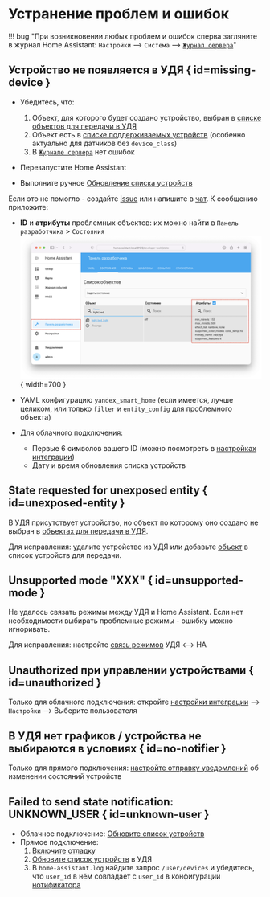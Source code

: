 # Устранение проблем и ошибок

!!! bug "При возникновении любых проблем и ошибок сперва загляните в журнал Home Assistant: `Настройки` --> `Система` --> [`Журнал сервера`](https://my.home-assistant.io/redirect/logs/)"

## Устройство не появляется в УДЯ { id=missing-device }
* Убедитесь, что:
     1. Объект, для которого будет создано устройство, выбран в [cписке объектов для передачи в УДЯ](../config/filter.md)
     2. Объект есть в [списке поддерживаемых устройств](../supported-devices.md) (особенно актуально для датчиков без `device_class`)
     3. В [`Журнале сервера`](https://my.home-assistant.io/redirect/logs/) нет ошибок

* Перезапустите Home Assistant
* Выполните ручное [Обновление списка устройств](../quasar.md#discovery)

Если это не помогло - cоздайте [issue](https://github.com/dext0r/yandex_smart_home/issues) или напишите в [чат](https://t.me/yandex_smart_home). 
К сообщению приложите:

  * **ID** и **атрибуты** проблемных объектов: их можно найти в `Панель разработчика` > `Состояния`
    ![](../assets/images/entity-state.png){ width=700 }
  
  * YAML конфигурацию `yandex_smart_home` (если имеется, лучше целиком, или только `filter` и `entity_config` для проблемного объекта)
  * Для облачного подключения:
    * Первые 6 символов вашего ID (можно посмотреть в [настройках интеграции](../config/getting-started.md#gui))
    * Дату и время обновления списка устройств

## State requested for unexposed entity { id=unexposed-entity } 
В УДЯ присутствует устройство, но объект по которому оно создано не выбран в [объектах для передачи в УДЯ](../config/filter.md). 

Для исправления: удалите устройство из УДЯ или добавьте [объект](../faq.md#get-entity-id-quasar) в список устройств для передачи.

## Unsupported mode "XXX" { id=unsupported-mode }
Не удалось связать режимы между УДЯ и Home Assistant. Если нет необходимости выбирать проблемные режимы - ошибку можно игноривать. 

Для исправления: настройте [связь режимов](../config/modes.md) УДЯ <--> HA

## Unauthorized при управлении устройствами { id=unauthorized }
Только для облачного подключения: откройте [настройки интеграции](../config/getting-started.md#gui) --> `Настройки` --> Выберите пользователя 

## В УДЯ нет графиков / устройства не выбираются в условиях { id=no-notifier }
Только для прямого подключения: [настройте отправку уведомлений](../advanced/direct-connection.md#notifier) об изменении состояний устройств

## Failed to send state notification: UNKNOWN_USER { id=unknown-user }
* Облачное подключение: [Обновите список устройств](../quasar.md#discovery)
* Прямое подключение:
    1. [Включите отладку](debug.md#debug-logger)
    2. [Обновите список устройств](../quasar.md#discovery) в УДЯ
    3. В `home-assistant.log` найдите запрос `/user/devices` и убедитесь, что `user_id` в нём совпадает с `user_id` в конфигурации [нотификатора](../advanced/direct-connection.md#notifier)
